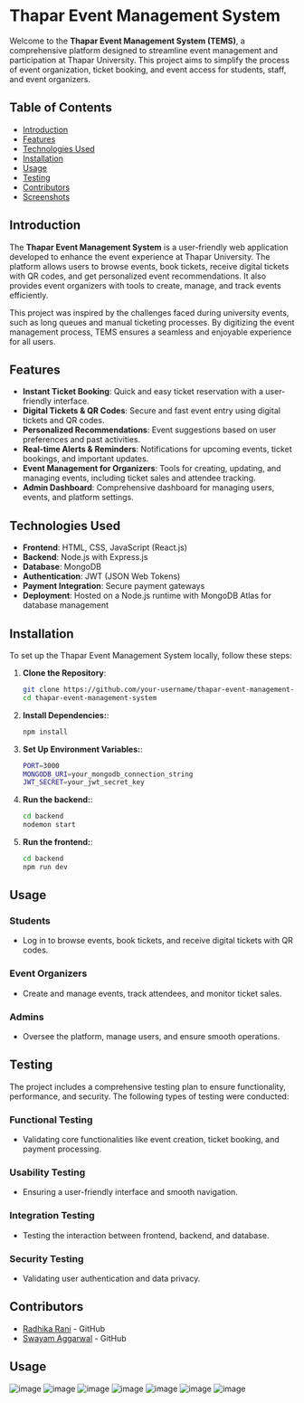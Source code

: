 # Thapar Event Management System

Welcome to the **Thapar Event Management System (TEMS)**, a comprehensive platform designed to streamline event management and participation at Thapar University. This project aims to simplify the process of event organization, ticket booking, and event access for students, staff, and event organizers.

## Table of Contents
- [Introduction](#introduction)
- [Features](#features)
- [Technologies Used](#technologies-used)
- [Installation](#installation)
- [Usage](#usage)
- [Testing](#testing)
- [Contributors](#contributors)
- [Screenshots](#screenshots)

## Introduction
The **Thapar Event Management System** is a user-friendly web application developed to enhance the event experience at Thapar University. The platform allows users to browse events, book tickets, receive digital tickets with QR codes, and get personalized event recommendations. It also provides event organizers with tools to create, manage, and track events efficiently.

This project was inspired by the challenges faced during university events, such as long queues and manual ticketing processes. By digitizing the event management process, TEMS ensures a seamless and enjoyable experience for all users.

## Features
- **Instant Ticket Booking**: Quick and easy ticket reservation with a user-friendly interface.
- **Digital Tickets & QR Codes**: Secure and fast event entry using digital tickets and QR codes.
- **Personalized Recommendations**: Event suggestions based on user preferences and past activities.
- **Real-time Alerts & Reminders**: Notifications for upcoming events, ticket bookings, and important updates.
- **Event Management for Organizers**: Tools for creating, updating, and managing events, including ticket sales and attendee tracking.
- **Admin Dashboard**: Comprehensive dashboard for managing users, events, and platform settings.

## Technologies Used
- **Frontend**: HTML, CSS, JavaScript (React.js)
- **Backend**: Node.js with Express.js
- **Database**: MongoDB
- **Authentication**: JWT (JSON Web Tokens)
- **Payment Integration**: Secure payment gateways
- **Deployment**: Hosted on a Node.js runtime with MongoDB Atlas for database management

## Installation
To set up the Thapar Event Management System locally, follow these steps:

1. **Clone the Repository**:
   ```bash
   git clone https://github.com/your-username/thapar-event-management-system.git
   cd thapar-event-management-system
2. **Install Dependencies:**:
   ```bash
   npm install
3. **Set Up Environment Variables:**:
   ```bash
   PORT=3000
   MONGODB_URI=your_mongodb_connection_string
   JWT_SECRET=your_jwt_secret_key
4. **Run the backend:**:
   ```bash
   cd backend
   nodemon start
5. **Run the frontend:**:
   ```bash
   cd backend
   npm run dev
## Usage

### Students
- Log in to browse events, book tickets, and receive digital tickets with QR codes.

### Event Organizers
- Create and manage events, track attendees, and monitor ticket sales.

### Admins
- Oversee the platform, manage users, and ensure smooth operations.

## Testing

The project includes a comprehensive testing plan to ensure functionality, performance, and security. The following types of testing were conducted:

### Functional Testing
- Validating core functionalities like event creation, ticket booking, and payment processing.

### Usability Testing
- Ensuring a user-friendly interface and smooth navigation.

### Integration Testing
- Testing the interaction between frontend, backend, and database.

### Security Testing
- Validating user authentication and data privacy.

## Contributors

- [Radhika Rani](https://github.com/radhika-gh/) - GitHub
- [Swayam Aggarwal](https://github.com/Swayam0407/) - GitHub
  
## Usage
![image](https://github.com/user-attachments/assets/4936eec2-0e5c-4db1-9fed-eab4801324a5)
![image](https://github.com/user-attachments/assets/ecc2a206-e566-49dc-9027-2cb2a2d14c0f)
![image](https://github.com/user-attachments/assets/bcfa0b10-469a-47ae-9ed2-c52a958be0b8)
![image](https://github.com/user-attachments/assets/236abe15-4098-4286-9b47-fe54255a835e)
![image](https://github.com/user-attachments/assets/7a1bb6a1-8ddd-4057-acf0-688a3717c66d)
![image](https://github.com/user-attachments/assets/60e96b7a-bc78-4ebc-a162-73351c123d70)
![image](https://github.com/user-attachments/assets/8b674bf0-bfb5-426b-9d84-3fbaeab99b21)








